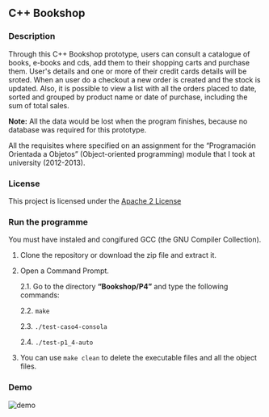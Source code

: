 ## C++ Bookshop

### Description
Through this C++ Bookshop prototype, users can consult a catalogue of books, e-books and cds, add them to their shopping carts and purchase them.
User's details and one or more of their credit cards details will be sroted.
When an user do a checkout a new order is created and the stock is updated.
Also, it is possible to view a list with all the orders placed
to date, sorted and grouped by product name or date of purchase, including the sum of total sales.

****Note:****
All the data would be lost when the program finishes, because no database was required for this prototype.

All the requisites where specified on an assignment for the “Programación Orientada a Objetos” (Object-oriented programming) module that I took at university (2012-2013). 


### License
This project is licensed under the [Apache 2 License](http://www.apache.org/licenses/LICENSE-2.0)


### Run the programme
You must have instaled and congifured GCC (the GNU Compiler Collection).

1. Clone the repository or download the zip file and extract it.
2. Open a Command Prompt.

	2.1. Go to the directory **“Bookshop/P4”** and type the following commands:
	
	2.2. `make`
	
	2.3. `./test-caso4-consola`
	
	2.4. `./test-p1_4-auto`
	
3. You can use `make clean` to delete the executable files and all the object files.

### Demo
![demo](http://i1030.photobucket.com/albums/y369/MariaPhotoB/BookShop_zps7frfia1a.gif)
